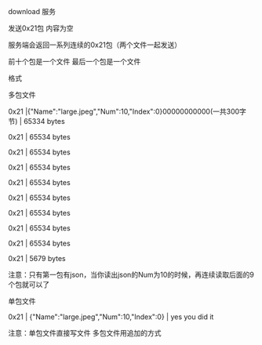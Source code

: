 download 服务

发送0x21包 内容为空

服务端会返回一系列连续的0x21包（两个文件一起发送）

前十个包是一个文件 最后一个包是一个文件

格式

多包文件

0x21 |{"Name":"large.jpeg","Num":10,"Index":0}00000000000(一共300字节) | 65334 bytes

0x21 | 65534 bytes 

0x21 | 65534 bytes

0x21 | 65534 bytes

0x21 | 65534 bytes

0x21 | 65534 bytes

0x21 | 65534 bytes

0x21 | 65534 bytes

0x21 | 65534 bytes

0x21 | 5679  bytes

注意：只有第一包有json，当你读出json的Num为10的时候，再连续读取后面的9个包就可以了

单包文件

0x21 | {"Name":"large.jpeg","Num":10,"Index":0} | yes you did it

注意：单包文件直接写文件 多包文件用追加的方式
